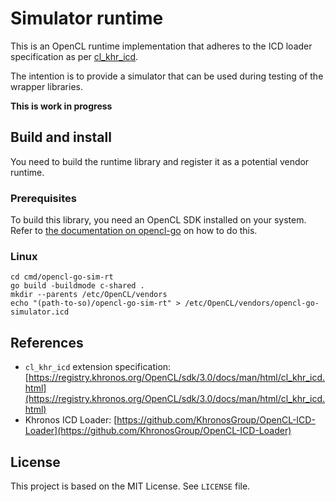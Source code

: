 # Simulator runtime

This is an OpenCL runtime implementation that adheres to the ICD loader specification as per
[cl_khr_icd](https://registry.khronos.org/OpenCL/sdk/3.0/docs/man/html/cl_khr_icd.html).

The intention is to provide a simulator that can be used during testing of the wrapper libraries.

**This is work in progress**

## Build and install

You need to build the runtime library and register it as a potential vendor runtime.

### Prerequisites
To build  this library, you need an OpenCL SDK installed on your system.
Refer to [the documentation on opencl-go][opencl-go] on how to do this.

[opencl-go]: https://opencl-go.github.com

### Linux

```
cd cmd/opencl-go-sim-rt
go build -buildmode c-shared .
mkdir --parents /etc/OpenCL/vendors
echo "(path-to-so)/opencl-go-sim-rt" > /etc/OpenCL/vendors/opencl-go-simulator.icd
```

## References

* `cl_khr_icd` extension specification: [https://registry.khronos.org/OpenCL/sdk/3.0/docs/man/html/cl_khr_icd.html](https://registry.khronos.org/OpenCL/sdk/3.0/docs/man/html/cl_khr_icd.html)
* Khronos ICD Loader: [https://github.com/KhronosGroup/OpenCL-ICD-Loader](https://github.com/KhronosGroup/OpenCL-ICD-Loader)

## License

This project is based on the MIT License. See `LICENSE` file.
